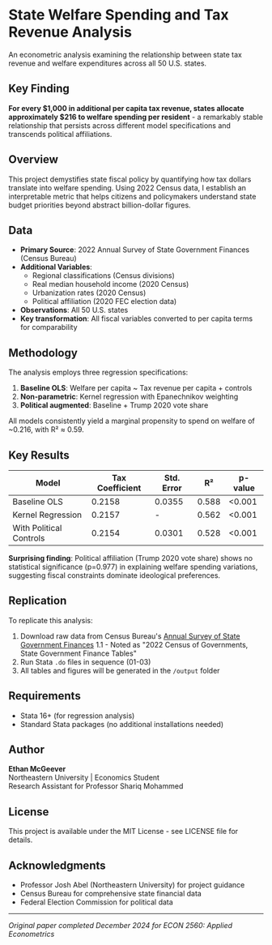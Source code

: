 # State Welfare Spending and Tax Revenue Analysis

An econometric analysis examining the relationship between state tax revenue and welfare expenditures across all 50 U.S. states.

## Key Finding

**For every $1,000 in additional per capita tax revenue, states allocate approximately $216 to welfare spending per resident** - a remarkably stable relationship that persists across different model specifications and transcends political affiliations.

## Overview

This project demystifies state fiscal policy by quantifying how tax dollars translate into welfare spending. Using 2022 Census data, I establish an interpretable metric that helps citizens and policymakers understand state budget priorities beyond abstract billion-dollar figures.

## Data

- **Primary Source**: 2022 Annual Survey of State Government Finances (Census Bureau)
- **Additional Variables**: 
  - Regional classifications (Census divisions)
  - Real median household income (2020 Census)
  - Urbanization rates (2020 Census)
  - Political affiliation (2020 FEC election data)
- **Observations**: All 50 U.S. states
- **Key transformation**: All fiscal variables converted to per capita terms for comparability

## Methodology

The analysis employs three regression specifications:

1. **Baseline OLS**: Welfare per capita ~ Tax revenue per capita + controls
2. **Non-parametric**: Kernel regression with Epanechnikov weighting
3. **Political augmented**: Baseline + Trump 2020 vote share

All models consistently yield a marginal propensity to spend on welfare of ~0.216, with R² ≈ 0.59.

## Key Results

| Model | Tax Coefficient | Std. Error | R² | p-value |
|-------|----------------|------------|-----|---------|
| Baseline OLS | 0.2158 | 0.0355 | 0.588 | <0.001 |
| Kernel Regression | 0.2157 | - | 0.562 | <0.001 |
| With Political Controls | 0.2154 | 0.0301 | 0.528 | <0.001 |

**Surprising finding**: Political affiliation (Trump 2020 vote share) shows no statistical significance (p=0.977) in explaining welfare spending variations, suggesting fiscal constraints dominate ideological preferences.

## Replication

To replicate this analysis:

1. Download raw data from Census Bureau's [Annual Survey of State Government Finances](https://www.census.gov/programs-surveys/state.html)
   1.1 - Noted as "2022 Census of Governments, State Government Finance Tables" 
3. Run Stata `.do` files in sequence (01-03)
4. All tables and figures will be generated in the `/output` folder

## Requirements

- Stata 16+ (for regression analysis)
- Standard Stata packages (no additional installations needed)

## Author

**Ethan McGeever**  
Northeastern University | Economics Student  
Research Assistant for Professor Shariq Mohammed  

## License

This project is available under the MIT License - see LICENSE file for details.

## Acknowledgments

- Professor Josh Abel (Northeastern University) for project guidance
- Census Bureau for comprehensive state financial data
- Federal Election Commission for political data

---

*Original paper completed December 2024 for ECON 2560: Applied Econometrics*
